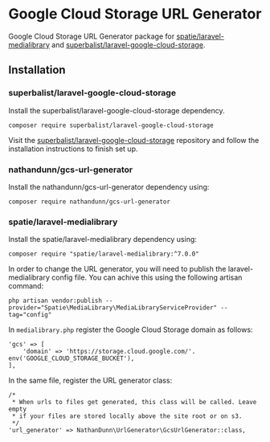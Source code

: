 # Google Cloud Storage URL Generator

Google Cloud Storage URL Generator package for [spatie/laravel-medialibrary](https://github.com/spatie/laravel-medialibrary) and [superbalist/laravel-google-cloud-storage](https://github.com/Superbalist/laravel-google-cloud-storage).

## Installation

### superbalist/laravel-google-cloud-storage

Install the superbalist/laravel-google-cloud-storage dependency.

```
composer require superbalist/laravel-google-cloud-storage
```

Visit the [superbalist/laravel-google-cloud-storage](https://github.com/Superbalist/laravel-google-cloud-storage) repository and follow the installation instructions to finish set up.

### nathandunn/gcs-url-generator

Install the nathandunn/gcs-url-generator dependency using:

```
composer require nathandunn/gcs-url-generator
```

### spatie/laravel-medialibrary

Install the spatie/laravel-medialibrary dependency using:

```
composer require "spatie/laravel-medialibrary:^7.0.0"
```

In order to change the URL generator, you will need to publish the laravel-medialibrary config file. You can achive this using the following artisan command:

```
php artisan vendor:publish --provider="Spatie\MediaLibrary\MediaLibraryServiceProvider" --tag="config"
```

In `medialibrary.php` register the Google Cloud Storage domain as follows:

```
'gcs' => [
    'domain' => 'https://storage.cloud.google.com/'. env('GOOGLE_CLOUD_STORAGE_BUCKET'),
],
```

In the same file, register the URL generator class:

```
/*
 * When urls to files get generated, this class will be called. Leave empty
 * if your files are stored locally above the site root or on s3.
 */
'url_generator' => NathanDunn\UrlGenerator\GcsUrlGenerator::class,
```